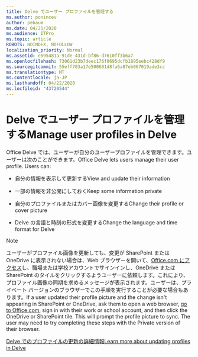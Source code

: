 ```yaml
---
title: Delve でユーザー プロファイルを管理する
ms.author: ponincev
author: pebaum
ms.date: 04/21/2020
ms.audience: ITPro
ms.topic: article
ROBOTS: NOINDEX, NOFOLLOW
localization_priority: Normal
ms.assetid: e595481a-91de-431d-bf86-d7610ff3b6a7
ms.openlocfilehash: 73061d23b7deec176f0695dcfb1895eebc428df9
ms.sourcegitcommit: 55eff703a17e500681d8fa6a87eb067019ade3cc
ms.translationtype: MT
ms.contentlocale: ja-JP
ms.lasthandoff: 04/22/2020
ms.locfileid: "43720544"
---
```

# <a name="manage-user-profiles-in-delve"></a><span data-ttu-id="41022-102">Delve でユーザー プロファイルを管理する</span><span class="sxs-lookup"><span data-stu-id="41022-102">Manage user profiles in Delve</span></span>

<span data-ttu-id="41022-p101">Office Delve では、ユーザーが自分のユーザープロファイルを管理できます。ユーザーは次のことができます。</span><span class="sxs-lookup"><span data-stu-id="41022-p101">Office Delve lets users manage their user profile. Users can:</span></span>
  
- <span data-ttu-id="41022-105">自分の情報を表示して更新する</span><span class="sxs-lookup"><span data-stu-id="41022-105">View and update their information</span></span>
    
- <span data-ttu-id="41022-106">一部の情報を非公開にしておく</span><span class="sxs-lookup"><span data-stu-id="41022-106">Keep some information private</span></span>
    
- <span data-ttu-id="41022-107">自分のプロファイルまたはカバー画像を変更する</span><span class="sxs-lookup"><span data-stu-id="41022-107">Change their profile or cover picture</span></span>
    
- <span data-ttu-id="41022-108">Delve の言語と時刻の形式を変更する</span><span class="sxs-lookup"><span data-stu-id="41022-108">Change the language and time format for Delve</span></span>
    
> [!NOTE]
> <span data-ttu-id="41022-p102">ユーザーがプロファイル画像を更新しても、変更が SharePoint または OneDrive に表示されない場合は、Web ブラウザーを開いて、[Office.com にアクセス](https://www.office.com)し、職場または学校アカウントでサインインし、OneDrive または SharePoint のタイルをクリックするようユーザーに依頼します。これにより、プロファイル画像の同期を求めるメッセージが表示されます。ユーザーは、プライベート バージョンのブラウザーでこの手順を実行することが必要な場合もあります。</span><span class="sxs-lookup"><span data-stu-id="41022-p102">If a user updated their profile picture and the change isn't appearing in SharePoint or OneDrive, ask them to open a web browser, [go to Office.com](https://www.office.com), sign in with their work or school account, and then click the OneDrive or SharePoint tile. This will prompt the profile picture to sync. The user may need to try completing these steps with the Private version of their browser.</span></span> 
  
[<span data-ttu-id="41022-111">Delve でのプロファイルの更新の詳細情報</span><span class="sxs-lookup"><span data-stu-id="41022-111">Learn more about updating profiles in Delve</span></span>](https://go.microsoft.com/fwlink/?linkid=735070)
  

